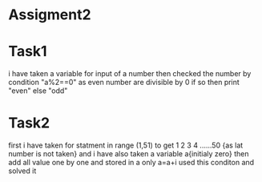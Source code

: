 # Assigment2
# Task1 
i have taken a variable for input of a number then checked the number by condition "a%2==0" as even number are divisible by 0 if so then print "even" else "odd"
# Task2 
first i have taken for statment in range (1,51) to get 1 2 3 4 ......50 {as lat number is not taken} and i have also taken a variable a{initialy zero} then add all value one by one and stored in a only a=a+i
used this conditon and solved it 
